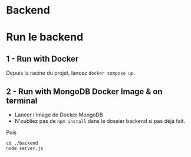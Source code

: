 # Backend

# Run le backend

## 1 - Run with Docker

Depuis la racine du projet, lancez `docker compose up`.

## 2 - Run with MongoDB Docker Image & on terminal

- Lancer l'image de Docker MongoDB
- N'oubliez pas de `npm install` dans le dossier backend si pas déjà fait.

Puis
```
cd ./backend
node server.js
```
